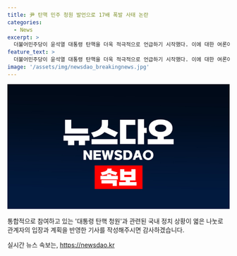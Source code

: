 ```yaml
---
title: 尹 탄핵 민주 청원 발언으로 17배 폭발 사태 논란
categories:
  - News
excerpt: >
  더불어민주당이 윤석열 대통령 탄핵을 더욱 적극적으로 언급하기 시작했다. 이에 대한 여론이 100만 명을 돌파할 것으로 예상되며, 200만 명으로 증가할 가능성도 제기되고 있다. 윤 대통령에 대한 탄핵 여론이 높아지고 있으며, 촛불집회 참여 인원과의 비교를 통해 민심의 폭발을 강조하는 등 민주당은 탄핵 추진을 강화하고 있다. 이에 따라 윤 대통령은 탄핵 청원 동의 숫자를 고리로 공세를 받을 것으로 보인다. 해당 청원에 대한 국민들의 관심이 높아지고 있으며, 마감일까지 200만 명이 넘을 것으로 전망되고 있다.
feature_text: >
  더불어민주당이 윤석열 대통령 탄핵을 더욱 적극적으로 언급하기 시작했다. 이에 대한 여론이 100만 명을 돌파할 것으로 예상되며, 200만 명으로 증가할 가능성도 제기되고 있다. 윤 대통령에 대한 탄핵 여론이 높아지고 있으며, 촛불집회 참여 인원과의 비교를 통해 민심의 폭발을 강조하는 등 민주당은 탄핵 추진을 강화하고 있다. 이에 따라 윤 대통령은 탄핵 청원 동의 숫자를 고리로 공세를 받을 것으로 보인다. 해당 청원에 대한 국민들의 관심이 높아지고 있으며, 마감일까지 200만 명이 넘을 것으로 전망되고 있다.
image: '/assets/img/newsdao_breakingnews.jpg'
---
```


<p><img src="/assets/img/newsdao_breakingnews.jpg" alt="firstkoreanews 속보" /></p>

<p>통합적으로 참여하고 있는 '대통령 탄핵 청원'과 관련된 국내 정치 상황이 엷은 나눗로 관계자의 입장과 계획을 반영한 기사를 작성해주시면 감사하겠습니다.</p>
실시간 뉴스 속보는, <a href="https://newsdao.kr" rel="dofollow">https://newsdao.kr</a>


